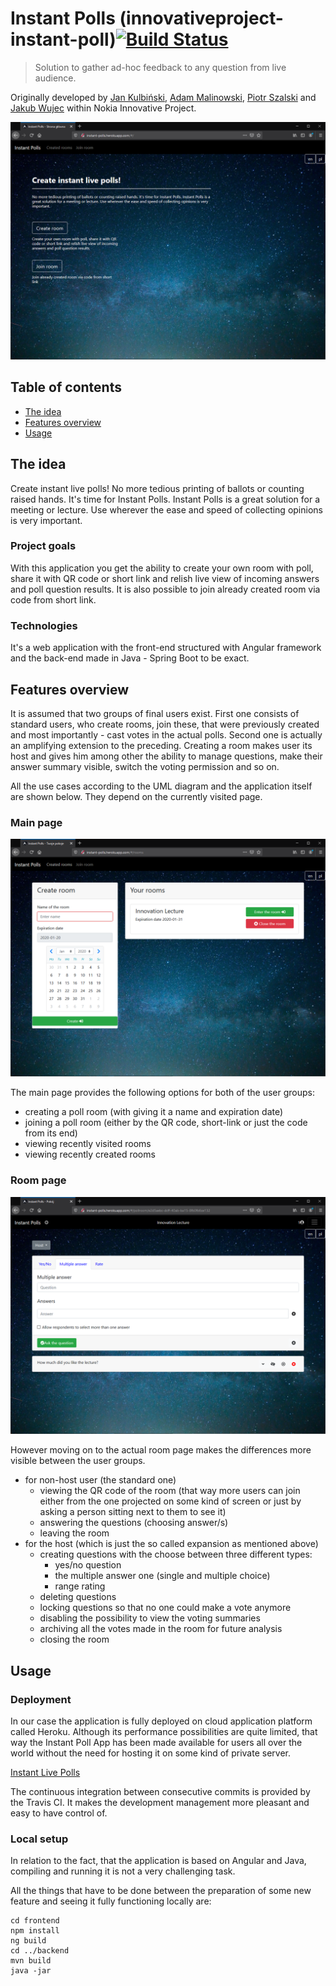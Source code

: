 # Instant Polls (innovativeproject-instant-poll)[![Build Status](https://travis-ci.com/nokia-wroclaw/innovativeproject-instant-poll.png?branch=master)](https://travis-ci.com/nokia-wroclaw/innovativeproject-instant-poll)

>Solution to gather ad-hoc feedback to any question from live audience.

Originally developed by [Jan Kulbiński](https://github.com/JanKulbinski), [Adam Malinowski](https://github.com/unaceeds), [Piotr Szalski](https://github.com/PiotrSzalski) and [Jakub Wujec](https://github.com/JakubWujec) within Nokia Innovative Project.

![Main page](doc/screen1.PNG)

## Table of contents

* [The idea](#the-idea)
* [Features overview](#features-overview)
* [Usage](#usage)

## The idea

Create instant live polls! No more tedious printing of ballots or counting raised hands. It's time for Instant Polls. Instant Polls is a great solution for a meeting or lecture. Use wherever the ease and speed of collecting opinions is very important.

### Project goals

With this application you get the ability to create your own room with poll, share it with QR code or short link and relish live view of incoming answers and poll question results. It is also possible to join already created room via code from short link.

### Technologies

It's a web application with the front-end structured with Angular framework and the back-end made in Java - Spring Boot to be exact.

## Features overview

It is assumed that two groups of final users exist. First one consists of standard users, who create rooms, join these, that were previously created and most importantly - cast votes in the actual polls. Second one is actually an amplifying extension to the preceding. Creating a room makes user its host and gives him among other the ability to manage questions, make their answer summary visible, switch the voting permission and so on.

All the use cases according to the UML diagram and the application itself are shown below. They depend on the currently visited page.

### Main page

![Main page](doc/screen3.PNG)

The main page provides the following options for both of the user groups:
* creating a poll room (with giving it a name and expiration date)
* joining a poll room (either by the QR code, short-link or just the code from its end)
* viewing recently visited rooms
* viewing recently created rooms

### Room page

![Room page](doc/screen2.PNG)

However moving on to the actual room page makes the differences more visible between the user groups.
* for non-host user (the standard one)
	* viewing the QR code of the room (that way more users can join either from the one projected on some kind of screen or just by asking a person sitting next to them to see it)
	* answering the questions (choosing answer/s)
	* leaving the room
* for the host (which is just the so called expansion as mentioned above)
	* creating questions with the choose between three different types:
		* yes/no question
		* the multiple answer one (single and multiple choice)
		* range rating
	* deleting questions
	* locking questions so that no one could make a vote anymore
	* disabling the possibility to view the voting summaries
	* archiving all the votes made in the room for future analysis
	* closing the room

## Usage

### Deployment

In our case the application is fully deployed on cloud application platform called Heroku. Although its performance possibilities are quite limited, that way the Instant Poll App has been made available for users all over the world without the need for hosting it on some kind of private server.

[Instant Live Polls](http://instant-polls.herokuapp.com)

The continuous integration between consecutive commits is provided by the Travis CI. It makes the development management more pleasant and easy to have control of.

### Local setup

In relation to the fact, that the application is based on Angular and Java, compiling and running it is not a very challenging task.

All the things that have to be done between the preparation of some new feature and seeing it fully functioning locally are:
```
cd frontend
npm install
ng build
cd ../backend
mvn build
java -jar
```
